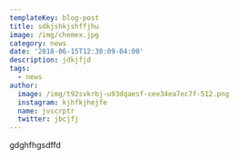 ```yaml
---
templateKey: blog-post
title: sdkjshkjshffjhu
image: /img/chemex.jpg
category: news
date: '2018-06-15T12:30:09-04:00'
description: jdkjfjd
tags:
  - news
author:
  image: /img/t92svkrbj-u93dqaesf-cee34ea7ec7f-512.png
  instagram: kjhfkjhejfe
  name: jvscrptr
  twitter: jbcjfj
---
```

gdghfhgsdffd
